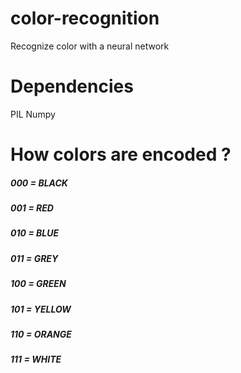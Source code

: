 # color-recognition

Recognize color with a neural network  

# Dependencies
PIL
Numpy

# How colors are encoded ?

##### 000 = BLACK
##### 001 = RED
##### 010 = BLUE
##### 011 = GREY
##### 100 = GREEN
##### 101 = YELLOW
##### 110 = ORANGE
##### 111 = WHITE
